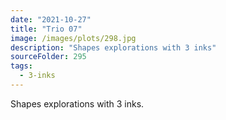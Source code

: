 ```yaml
---
date: "2021-10-27"
title: "Trio 07"
image: /images/plots/298.jpg
description: "Shapes explorations with 3 inks"
sourceFolder: 295
tags:
  - 3-inks
---
```


Shapes explorations with 3 inks.

